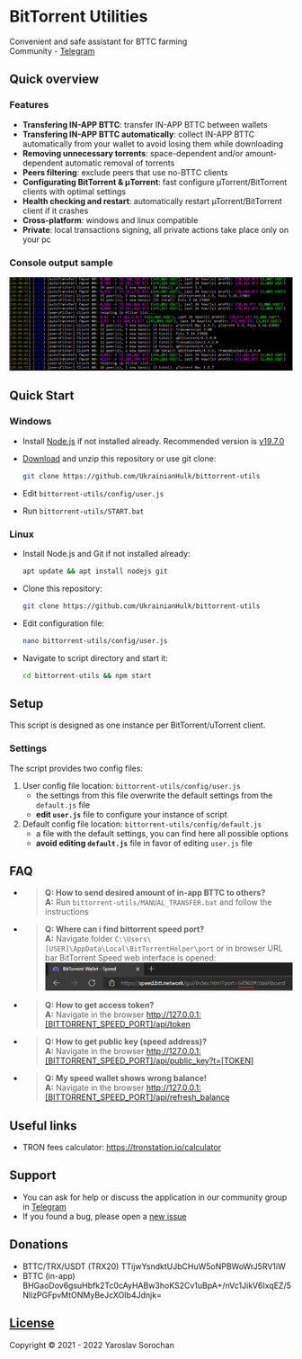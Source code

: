 # BitTorrent Utilities

Convenient and safe assistant for BTTС farming </br>
Community - [Telegram](https://t.me/bittorrent_utils)

## Quick overview

### Features

- **Transfering IN-APP BTTC**: transfer IN-APP BTTС between wallets
- **Transfering IN-APP BTTC automatically**: collect IN-APP BTTC automatically from your wallet to avoid losing them while downloading
- **Removing unnecessary torrents**: space-dependent and/or amount-dependent automatic removal of torrents
- **Peers filtering**: exclude peers that use no-BTTС clients
- **Configurating BitTorrent & μTorrent**: fast configure µTorrent/BitTorrent clients with optimal settings
- **Health checking and restart**: automatically restart µTorrent/BitTorrent client if it crashes
- **Cross-platform**: windows and linux compatible
- **Private**: local transactions signing, all private actions take place only on your pc

### Сonsole output sample

![Script console output sample](screenshots/0.png?raw=true)

## Quick Start

### Windows

- Install [Node.js](https://nodejs.org/en/) if not installed already. Recommended version is [v19.7.0](https://nodejs.org/download/release/v19.7.0/)

- [Download](https://github.com/UkrainianHulk/bittorrent-utils/archive/refs/heads/main.zip) and unzip this repository or use git clone:

  ```bash
  git clone https://github.com/UkrainianHulk/bittorrent-utils
  ```

- Edit `bittorrent-utils/config/user.js`

- Run `bittorrent-utils/START.bat`

### Linux

- Install Node.js and Git if not installed already:

  ```bash
  apt update && apt install nodejs git
  ```

- Clone this repository:

  ```bash
  git clone https://github.com/UkrainianHulk/bittorrent-utils
  ```

- Edit configuration file:

  ```bash
  nano bittorrent-utils/config/user.js
  ```

- Navigate to script directory and start it:

  ```bash
  cd bittorrent-utils && npm start
  ```

## Setup

This script is designed as one instance per BitTorrent/uTorrent client.

### Settings

The script provides two config files:

1. User config file location: `bittorrent-utils/config/user.js`
   - the settings from this file overwrite the default settings from the `default.js` file
   - **edit `user.js`** file to configure your instance of script
2. Default config file location: `bittorrent-utils/config/default.js`
   - a file with the default settings, you can find here all possible options
   - **avoid editing `default.js`** file in favor of editing `user.js` file

## FAQ

- > **Q: How to send desired amount of in-app BTTC to others?** \
  > **A:** Run `bittorrent-utils/MANUAL_TRANSFER.bat` and follow the instructions
- > **Q: Where can i find bittorrent speed port?** \
  > **A:** Navigate folder `C:\Users\[USER]\AppData\Local\BitTorrentHelper\port` or in browser URL bar BitTorrent Speed web interface is opened: \
  > ![BitTorrent Speed URL in browser URL bar](screenshots/10.png?raw=true)
- > **Q: How to get access token?** \
  > **A:** Navigate in the browser <http://127.0.0.1:[BITTORRENT_SPEED_PORT]/api/token>

- > **Q: How to get public key (speed address)?** \
  > **A:** Navigate in the browser <http://127.0.0.1:[BITTORRENT_SPEED_PORT]/api/public_key?t=[TOKEN]>

- > **Q: My speed wallet shows wrong balance!** \
  > **A:** Navigate in the browser <http://127.0.0.1:[BITTORRENT_SPEED_PORT]/api/refresh_balance>

## Useful links

- TRON fees calculator: <https://tronstation.io/calculator>

## Support

- You can ask for help or discuss the application in our community group in [Telegram](https://t.me/bittorrent_utils)
- If you found a bug, please open a [new issue](https://github.com/UkrainianHulk/bittorrent-utils/issues/new)

## Donations

- BTTC/TRX/USDT (TRX20) TTijwYsndktUJbCHuW5oNPBWoWrJ5RV1iW
- BTTC (in-app) BHGaoDov6gsuHbfk2Tc0cAyHABw3hoKS2Cv1uBpA+/nVc1JikV6IxqEZ/5NlizPGFpvMtONMyBeJcXOIb4Jdnjk=

## [License](https://github.com/UkrainianHulk/bittorrent-utils/blob/main/LICENSE)

Copyright © 2021 - 2022 Yaroslav Sorochan
